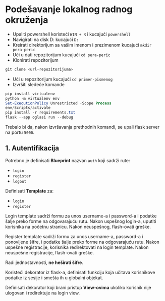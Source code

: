 # Podešavanje lokalnog radnog okruženja

-   Upaliti powershell koristeći `WIN + R` i kucajući `powershell`
-   Navigirati na disk D: kucajući `D:`
-   Kreirati direktorijum sa vašim imenom i prezimenom kucajući
    `mkdir pera-peric`
-   Ući u dati repozitorijum kucajući `cd pera-peric`
-   Klonirati repozitorijum

```powershell
git clone <url-repozitorijuma>
```

-   Ući u repozitorijum kucajući `cd primer-pismenog`
-   Izvršiti sledeće komande

```powershell
pip install virtualenv
python -m virtualenv env
Set-ExecutionPolicy Unrestricted -Scope Process
env/Scripts/activate
pip install -r requirements.txt
flask --app oglasi run --debug
```

Trebalo bi da, nakon izvršavanja prethodnih komandi, se upali flask server na
portu `5000`.

## 1. Autentifikacija

Potrebno je definisati **Blueprint** nazvan `auth` koji sadrži rute:

-   `login`
-   `register`
-   `logout`

Definisati **Template** za:

-   `login`
-   `register`

Login template sadrži formu za unos username-a i password-a i podatke šalje
preko forme na odgovarajuću rutu. Nakon uspešnog login-a, uputiti korisnika na
početnu stranicu. Nakon neuspešnog, flash-ovati greške.

Register template sadrži formu za unos username-a, password-a i ponovljene
šifre, i podatke šalje preko forme na odgovarajuću rutu. Nakon uspešne
registracije, korisnika redirektovati na login template. Nakon neuspešne
registracije, flash-ovati greške.

Radi jednostavnosti, **ne heširati šifre**.

Koristeći dekorator iz flask-a, definisati funkciju koja učitava korisnikove
podatke iz sesije i smešta ih u globalni objekat.

Definisati dekorator koji brani pristup **View-ovima** ukoliko korisnik nije
ulogovan i redirektuje na login view.
